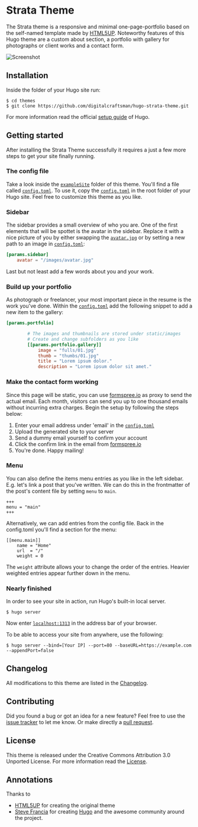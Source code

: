 # Strata Theme

The Strata theme is a responsive and minimal one-page-portfolio based on the self-named template made by [HTML5UP](//html5up.net/). Noteworthy features of this Hugo theme are a custom about section, a portfolio with gallery for photographs or client works and a contact form.

![Screenshot](https://raw.githubusercontent.com/digitalcraftsman/hugo-strata-theme/dev/images/screenshot.png)


## Installation

Inside the folder of your Hugo site run:

    $ cd themes
    $ git clone https://github.com/digitalcraftsman/hugo-strata-theme.git

For more information read the official [setup guide](//gohugo.io/overview/installing/) of Hugo.


## Getting started

After installing the Strata Theme successfully it requires a just a few more steps to get your site finally running.


### The config file

Take a look inside the [`exampleSite`](https://github.com/digitalcraftsman/hugo-strata-theme/tree/dev/exampleSite) folder of this theme. You'll find a file called [`config.toml`](//github.com/digitalcraftsman/hugo-strata-theme/blob/dev/exampleSite/config.toml). To use it, copy the [`config.toml`](//github.com/digitalcraftsman/hugo-strata-theme/blob/dev/exampleSite/config.toml) in the root folder of your Hugo site. Feel free to customize this theme as you like.

### Sidebar

The sidebar provides a small overview of who you are. One of the first elements that will be spottet is the avatar in the sidebar. Replace it with a nice picture of you by either swapping the [`avatar.jpg`](https://github.com/digitalcraftsman/hugo-strata-theme/blob/dev/static/images/avatar.jpg) or by setting a new path to an image in [`config.toml`](//github.com/digitalcraftsman/hugo-strata-theme/blob/dev/exampleSite/config.toml):

```toml
[params.sidebar]
    avatar = "/images/avatar.jpg"
```

Last but not least add a few words about you and your work.


### Build up your portfolio

As photograph or freelancer, your most important piece in the resume is the work you've done. Within the [`config.toml`](//github.com/digitalcraftsman/hugo-strata-theme/blob/dev/exampleSite/config.toml) add the following snippet to add a new item to the gallery:

```toml
[params.portfolio]

        # The images and thumbnails are stored under static/images
        # Create and change subfolders as you like
        [[params.portfolio.gallery]]
            image = "fulls/01.jpg"
            thumb = "thumbs/01.jpg"
            title = "Lorem ipsum dolor."
            description = "Lorem ipsum dolor sit amet."
```

### Make the contact form working

Since this page will be static, you can use [formspree.io](//formspree.io/) as proxy to send the actual email. Each month, visitors can send you up to one thousand emails without incurring extra charges. Begin the setup by following the steps below:

1. Enter your email address under 'email' in the [`config.toml`](//github.com/digitalcraftsman/hugo-strata-theme/blob/dev/exampleSite/config.toml)
2. Upload the generated site to your server
3. Send a dummy email yourself to confirm your account
4. Click the confirm link in the email from [formspree.io](//formspree.io/)
5. You're done. Happy mailing!


### Menu

You can also define the items menu entries as you like in the left sidebar. E.g. let's link a post that you've written. We can do this in the frontmatter of the post's content file by setting `menu` to `main`.

```
+++
menu = "main"
+++
```

Alternatively, we can add entries from the config file. Back in the config.toml you'll find a section for the menu:

```
[[menu.main]]
	name = "Home"
	url  = "/"
	weight = 0
```

The `weight` attribute allows your to change the order of the entries. Heavier weighted entries appear further down in the menu.

### Nearly finished

In order to see your site in action, run Hugo's built-in local server.

    $ hugo server

Now enter [`localhost:1313`](//localhost:1313) in the address bar of your browser.

To be able to access your site from anywhere, use the following:

    $ hugo server --bind=[Your IP] --port=80 --baseURL=https://example.com --appendPort=false


## Changelog

All modifications to this theme are listed in the [Changelog](//github.com/digitalcraftsman/hugo-strata-theme/blob/master/CHANGELOG.md).

## Contributing

Did you found a bug or got an idea for a new feature? Feel free to use the [issue tracker](//github.com/digitalcraftsman/hugo-strata-theme/issues) to let me know. Or make directly a [pull request](//github.com/digitalcraftsman/hugo-strata-theme/pulls).


## License

This theme is released under the Creative Commons Attribution 3.0 Unported  License. For more information read the [License](//github.com/digitalcraftsman/hugo-strata-theme/blob/dev/LICENSE.md).


## Annotations

Thanks to

- [HTML5UP](//html5up.net/) for creating the original theme
- [Steve Francia](//github.com/spf13) for creating [Hugo](//gohugo.io) and the awesome community around the project.

